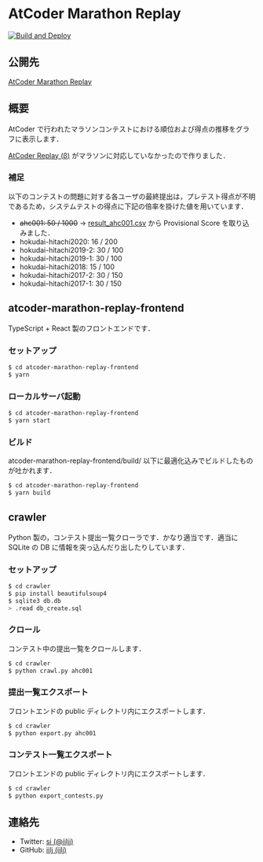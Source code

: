 AtCoder Marathon Replay
=====

[![Build and Deploy](https://github.com/iilj/AtCoderMarathonReplay/actions/workflows/main.yml/badge.svg)](https://github.com/iilj/AtCoderMarathonReplay/actions/workflows/main.yml)

## 公開先

[AtCoder Marathon Replay](https://iilj.github.io/AtCoderMarathonReplay/)

## 概要

AtCoder で行われたマラソンコンテストにおける順位および得点の推移をグラフに表示します．

[AtCoder Replay \(β\)](https://atcoder-replay.kakira.dev/) がマラソンに対応していなかったので作りました．

### 補足

以下のコンテストの問題に対する各ユーザの最終提出は，プレテスト得点が不明であるため，システムテストの得点に下記の倍率を掛けた値を用いています．
- ~~ahc001: 50 / 1000~~ → [result\_ahc001\.csv](https://www.dropbox.com/s/rqrlprp0zoyi4di/result_ahc001.csv?dl=0) から Provisional Score を取り込みました．
- hokudai-hitachi2020: 16 / 200
- hokudai-hitachi2019-2: 30 / 100
- hokudai-hitachi2019-1: 30 / 100
- hokudai-hitachi2018: 15 / 100
- hokudai-hitachi2017-2: 30 / 150
- hokudai-hitachi2017-1: 30 / 150

## atcoder-marathon-replay-frontend

TypeScript + React 製のフロントエンドです．

### セットアップ

```sh
$ cd atcoder-marathon-replay-frontend
$ yarn
```

### ローカルサーバ起動

```sh
$ cd atcoder-marathon-replay-frontend
$ yarn start
```

### ビルド

atcoder-marathon-replay-frontend/build/ 以下に最適化込みでビルドしたものが吐かれます．

```sh
$ cd atcoder-marathon-replay-frontend
$ yarn build
```

## crawler

Python 製の，コンテスト提出一覧クローラです．かなり適当です．適当に SQLite の DB に情報を突っ込んだり出したりしています．

### セットアップ

```sh
$ cd crawler
$ pip install beautifulsoup4
$ sqlite3 db.db
> .read db_create.sql
```

### クロール

コンテスト中の提出一覧をクロールします．

```sh
$ cd crawler
$ python crawl.py ahc001
```

### 提出一覧エクスポート

フロントエンドの public ディレクトリ内にエクスポートします．

```sh
$ cd crawler
$ python export.py ahc001
```

### コンテスト一覧エクスポート

フロントエンドの public ディレクトリ内にエクスポートします．

```sh
$ cd crawler
$ python export_contests.py
```

## 連絡先

- Twitter: [si \(@iiljj\)](https://twitter.com/iiljj)
- GitHub: [iilj \(iilj\)](https://github.com/iilj)
